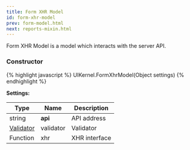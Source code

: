 ```yaml
---
title: Form XHR Model
id: form-xhr-model
prev: form-model.html
next: reports-mixin.html
---
```


Form XHR Model is a model which interacts with the server API.

### Constructor

{% highlight javascript %}
UIKernel.FormXhrModel(Object settings)
{% endhighlight %}

**Settings:**

| Type                              | Name                  | Description                 |
|-----------------------------------|-----------------------|-----------------------------|
| string                            | **api**               | API address                 |
| [Validator](/docs/validator.html) | validator             | Validator                   |
| Function                          | xhr                   | XHR interface               |
